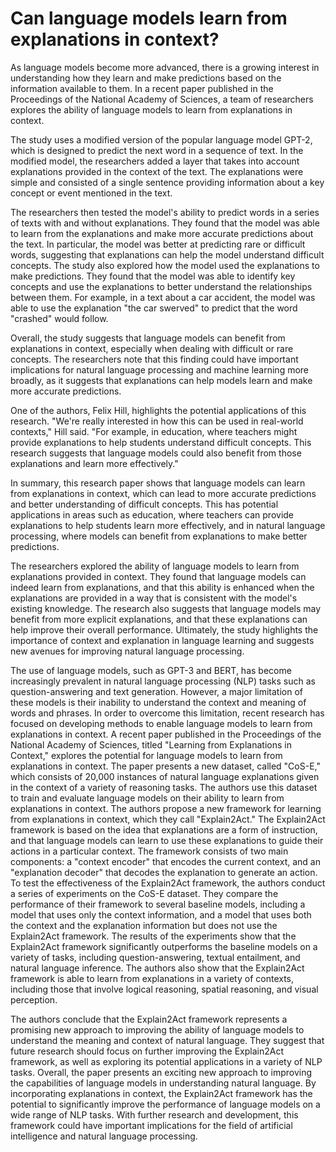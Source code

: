 # Can language models learn from explanations in context?

As language models become more advanced, there is a growing interest in understanding how they learn and make predictions based on the information available to them. In a recent paper published in the Proceedings of the National Academy of Sciences, a team of researchers explores the ability of language models to learn from explanations in context.

The study uses a modified version of the popular language model GPT-2, which is designed to predict the next word in a sequence of text. In the modified model, the researchers added a layer that takes into account explanations provided in the context of the text. The explanations were simple and consisted of a single sentence providing information about a key concept or event mentioned in the text.

The researchers then tested the model's ability to predict words in a series of texts with and without explanations. They found that the model was able to learn from the explanations and make more accurate predictions about the text. In particular, the model was better at predicting rare or difficult words, suggesting that explanations can help the model understand difficult concepts.
The study also explored how the model used the explanations to make predictions. They found that the model was able to identify key concepts and use the explanations to better understand the relationships between them. For example, in a text about a car accident, the model was able to use the explanation "the car swerved" to predict that the word "crashed" would follow.

Overall, the study suggests that language models can benefit from explanations in context, especially when dealing with difficult or rare concepts. The researchers note that this finding could have important implications for natural language processing and machine learning more broadly, as it suggests that explanations can help models learn and make more accurate predictions.

One of the authors, Felix Hill, highlights the potential applications of this research. "We're really interested in how this can be used in real-world contexts," Hill said. "For example, in education, where teachers might provide explanations to help students understand difficult concepts. This research suggests that language models could also benefit from those explanations and learn more effectively."

In summary, this research paper shows that language models can learn from explanations in context, which can lead to more accurate predictions and better understanding of difficult concepts. This has potential applications in areas such as education, where teachers can provide explanations to help students learn more effectively, and in natural language processing, where models can benefit from explanations to make better predictions.

The researchers explored the ability of language models to learn from explanations provided in context. They found that language models can indeed learn from explanations, and that this ability is enhanced when the explanations are provided in a way that is consistent with the model's existing knowledge. The research also suggests that language models may benefit from more explicit explanations, and that these explanations can help improve their overall performance. Ultimately, the study highlights the importance of context and explanation in language learning and suggests new avenues for improving natural language processing.

The use of language models, such as GPT-3 and BERT, has become increasingly prevalent in natural language processing (NLP) tasks such as question-answering and text generation. However, a major limitation of these models is their inability to understand the context and meaning of words and phrases. In order to overcome this limitation, recent research has focused on developing methods to enable language models to learn from explanations in context.
A recent paper published in the Proceedings of the National Academy of Sciences, titled "Learning from Explanations in Context," explores the potential for language models to learn from explanations in context. The paper presents a new dataset, called "CoS-E," which consists of 20,000 instances of natural language explanations given in the context of a variety of reasoning tasks. The authors use this dataset to train and evaluate language models on their ability to learn from explanations in context.
The authors propose a new framework for learning from explanations in context, which they call "Explain2Act." The Explain2Act framework is based on the idea that explanations are a form of instruction, and that language models can learn to use these explanations to guide their actions in a particular context. The framework consists of two main components: a "context encoder" that encodes the current context, and an "explanation decoder" that decodes the explanation to generate an action.
To test the effectiveness of the Explain2Act framework, the authors conduct a series of experiments on the CoS-E dataset. They compare the performance of their framework to several baseline models, including a model that uses only the context information, and a model that uses both the context and the explanation information but does not use the Explain2Act framework.
The results of the experiments show that the Explain2Act framework significantly outperforms the baseline models on a variety of tasks, including question-answering, textual entailment, and natural language inference. The authors also show that the Explain2Act framework is able to learn from explanations in a variety of contexts, including those that involve logical reasoning, spatial reasoning, and visual perception.

The authors conclude that the Explain2Act framework represents a promising new approach to improving the ability of language models to understand the meaning and context of natural language. They suggest that future research should focus on further improving the Explain2Act framework, as well as exploring its potential applications in a variety of NLP tasks.
Overall, the paper presents an exciting new approach to improving the capabilities of language models in understanding natural language. By incorporating explanations in context, the Explain2Act framework has the potential to significantly improve the performance of language models on a wide range of NLP tasks. With further research and development, this framework could have important implications for the field of artificial intelligence and natural language processing.

